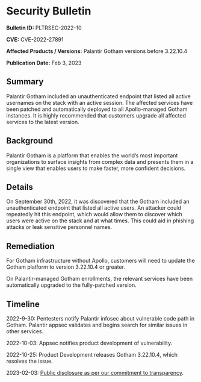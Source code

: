 # Security Bulletin

**Bulletin ID:** PLTRSEC-2022-10

**CVE:** CVE-2022-27891

**Affected Products / Versions:** Palantir Gotham versions before 3.22.10.4

**Publication Date:** Feb 3, 2023

## Summary

Palantir Gotham included an unauthenticated endpoint that listed all active usernames on the stack with an active session. The affected services have been patched and automatically deployed to all Apollo-managed Gotham instances. It is highly recommended that customers upgrade all affected services to the latest version.

## Background

Palantir Gotham is a platform that enables the world’s most important organizations to surface insights from complex data and presents them in a single view that enables users to make faster, more confident decisions.

## Details

On September 30th, 2022, it was discovered that the Gotham included an unauthenticated endpoint that listed all active users. An attacker could repeatedly hit this endpoint, which would allow them to discover which users were active on the stack and at what times. This could aid in phishing attacks or leak sensitive personnel names.

## Remediation

For Gotham infrastructure without Apollo, customers will need to update the Gotham platform to version 3.22.10.4 or greater.

On Palantir-managed Gotham enrollments, the relevant services have been automatically upgraded to the fully-patched version.

## Timeline

2022-9-30: Pentesters notify Palantir infosec about vulnerable code path in Gotham. Palantir appsec validates and begins search for similar issues in other services.

2022-10-03: Appsec notifies product development of vulnerability.

2022-10-25: Product Development releases Gotham 3.22.10.4, which resolves the issue.

2023-02-03: [Public disclosure as per our commitment to transparency](https://blog.palantir.com/broadening-our-bug-bounty-program-trust-security-and-transparency-aa3bf82f3f9a).

